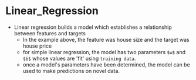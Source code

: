 ﻿# Linear_Regression
 - Linear regression builds a model which establishes a relationship between features and targets
     - In the example above, the feature was house size and the target was house price
     - for simple linear regression, the model has two parameters ```$w$``` and ```$b$``` whose values are 'fit' using ```training data```.
     - once a model's parameters have been determined, the model can be used to make predictions on novel data.
